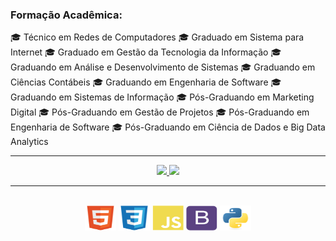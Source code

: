 ### Formação Acadêmica:

🎓 Técnico em Redes de Computadores
🎓 Graduado em Sistema para Internet
🎓 Graduado em Gestão da Tecnologia da Informação
🎓 Graduando em Análise e Desenvolvimento de Sistemas
🎓 Graduando em Ciências Contábeis
🎓 Graduando em Engenharia de Software
🎓 Graduando em Sistemas de Informação
🎓 Pós-Graduando em Marketing Digital
🎓 Pós-Graduando em Gestão de Projetos
🎓 Pós-Graduando em Engenharia de Software
🎓 Pós-Graduando em Ciência de Dados e Big Data Analytics

___________________________________________________________________________________________________________________________________________________________________________________

<p align="center">
<a href="https://github.com/tacitoau">
  <img height="160em" src="https://github-readme-stats.vercel.app/api?username=tacitoau&show_icons=true&theme=react&include_all_commits=true&count_private=true"/>
  <img height="160em" src="https://github-readme-stats.vercel.app/api/top-langs/?username=tacitoau&layout=compact&langs_count=7&theme=react"/>
</a>
</p>

___________________________________________________________________________________________________________________________________________________________________________________

<p align="center"><br>
  <img align="center" alt="HTML" height="40" width="50" src="https://raw.githubusercontent.com/devicons/devicon/master/icons/html5/html5-original.svg">
  <img align="center" alt="CSS" height="40" width="50" src="https://raw.githubusercontent.com/devicons/devicon/master/icons/css3/css3-original.svg">
  <img align="center" alt="JavaScript" height="40" width="50" src="https://raw.githubusercontent.com/devicons/devicon/master/icons/javascript/javascript-plain.svg">
  <img align="center" alt="BootStrap" height="40" width="50" src="https://raw.githubusercontent.com/devicons/devicon/master/icons/bootstrap/bootstrap-plain.svg">
  <img align="center" alt="Python" height="40" width="50" src="https://raw.githubusercontent.com/devicons/devicon/master/icons/python/python-original.svg">
</p>
